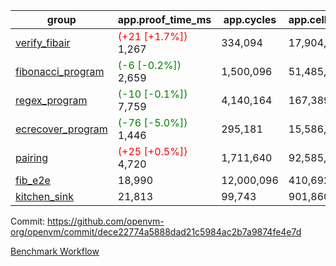 | group | app.proof_time_ms | app.cycles | app.cells_used | leaf.proof_time_ms | leaf.cycles | leaf.cells_used |
| -- | -- | -- | -- | -- | -- | -- |
| [verify_fibair](https://github.com/openvm-org/openvm/blob/benchmark-results/benchmarks-pr/1441/verify_fibair-dece22774a5888dad21c5984ac2b7a9874fe4e7d.md) |<span style='color: red'>(+21 [+1.7%])</span> 1,267 |  334,094 |  17,904,593 |- | - | - |
| [fibonacci_program](https://github.com/openvm-org/openvm/blob/benchmark-results/benchmarks-pr/1441/fibonacci-dece22774a5888dad21c5984ac2b7a9874fe4e7d.md) |<span style='color: green'>(-6 [-0.2%])</span> 2,659 |  1,500,096 |  51,485,167 |- | - | - |
| [regex_program](https://github.com/openvm-org/openvm/blob/benchmark-results/benchmarks-pr/1441/regex-dece22774a5888dad21c5984ac2b7a9874fe4e7d.md) |<span style='color: green'>(-10 [-0.1%])</span> 7,759 |  4,140,164 |  167,389,450 |- | - | - |
| [ecrecover_program](https://github.com/openvm-org/openvm/blob/benchmark-results/benchmarks-pr/1441/ecrecover-dece22774a5888dad21c5984ac2b7a9874fe4e7d.md) |<span style='color: green'>(-76 [-5.0%])</span> 1,446 |  295,181 |  15,586,346 |- | - | - |
| [pairing](https://github.com/openvm-org/openvm/blob/benchmark-results/benchmarks-pr/1441/pairing-dece22774a5888dad21c5984ac2b7a9874fe4e7d.md) |<span style='color: red'>(+25 [+0.5%])</span> 4,720 |  1,711,640 |  92,585,975 |- | - | - |
| [fib_e2e](https://github.com/openvm-org/openvm/blob/benchmark-results/benchmarks-pr/1441/fib_e2e-dece22774a5888dad21c5984ac2b7a9874fe4e7d.md) | 18,990 |  12,000,096 |  410,692,061 | 23,390 |  7,629,989 |  429,406,996 |
| [kitchen_sink](https://github.com/openvm-org/openvm/blob/benchmark-results/benchmarks-pr/1441/kitchen_sink-dece22774a5888dad21c5984ac2b7a9874fe4e7d.md) | 21,813 |  99,743 |  901,860,666 | 40,501 |  10,449,978 |  919,297,043 |


Commit: https://github.com/openvm-org/openvm/commit/dece22774a5888dad21c5984ac2b7a9874fe4e7d

[Benchmark Workflow](https://github.com/openvm-org/openvm/actions/runs/13878084840)
